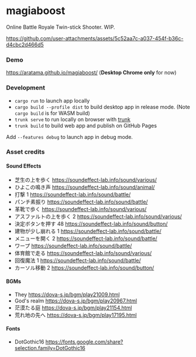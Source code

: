 # magiaboost

Online Battle Royale Twin-stick Shooter. WIP.

https://github.com/user-attachments/assets/5c52aa7c-a037-454f-b36c-d4cbc2d466d5

### Demo

https://aratama.github.io/magiaboost/ (**Desktop Chrome only** for now)

### Development

- `cargo run` to launch app locally
- `cargo build --profile dist` to build desktop app in release mode. (Note `cargo build` is for WASM build)
- `trunk serve` to run locally on browser with [trunk](https://trunkrs.dev/)
- `trunk build` to build web app and publish on GitHub Pages

Add `--features debug` to launch app in debug mode.

### Asset credits

#### Sound Effects

- 芝生の上を歩く https://soundeffect-lab.info/sound/various/
- ひよこの鳴き声 https://soundeffect-lab.info/sound/animal/
- 打撃 1 https://soundeffect-lab.info/sound/battle/
- パンチ素振り https://soundeffect-lab.info/sound/battle/
- 革靴で歩く https://soundeffect-lab.info/sound/various/
- アスファルトの上を歩く 2 https://soundeffect-lab.info/sound/various/
- 決定ボタンを押す 48 https://soundeffect-lab.info/sound/button/
- 建物が少し崩れる 1 https://soundeffect-lab.info/sound/battle/
- メニューを開く 2 https://soundeffect-lab.info/sound/battle/
- ワープ https://soundeffect-lab.info/sound/battle/
- 体育館で走る https://soundeffect-lab.info/sound/various/
- 回復魔法 1 https://soundeffect-lab.info/sound/battle/
- カーソル移動 2 https://soundeffect-lab.info/sound/button/

#### BGMs

- They https://dova-s.jp/bgm/play21009.html
- God's realm https://dova-s.jp/bgm/play20967.html
- 茫漠たる庭 https://dova-s.jp/bgm/play21154.html
- 荒れ地の先へ https://dova-s.jp/bgm/play17195.html

#### Fonts

- DotGothic16 https://fonts.google.com/share?selection.family=DotGothic16
